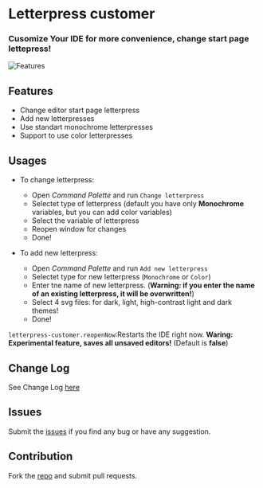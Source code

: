 # Letterpress customer
### Cusomize Your IDE for more convenience, change start page lettepress!
![Features](https://github.com/maxzhirniy/vscode-letterpress-customer/raw/HEAD/media/usage.gif)

## Features

* Change editor start page letterpress
* Add new letterpresses
* Use standart monochrome letterpresses
* Support to use color letterpresses

## Usages

* To change letterpress:    
    * Open *Command Palette* and run `Change letterpress`
    * Selectet type of letterpress (default you have only **Monochrome** variables, but you can add color variables)
    * Select the variable of letterpress
    * Reopen window for changes
    * Done!  

* To add new letterpress:
    * Open *Command Palette* and run `Add new letterpress`
    * Selectet type for new letterpress (`Monochrome` or `Color`)
    * Enter tne name of new letterpress. (**Warning: if you enter the name of an existing letterpress, it will be overwritten!**)
    * Select 4 svg files: for dark, light, high-contrast light and dark themes! 
    * Done!

`letterpress-customer.reopenNow`:Restarts the IDE right now. **Waring: Experimental feature, saves all unsaved editors!** (Default is **false**)

## Change Log
See Change Log [here](https://github.com/maxzhirniy/vscode-letterpress-customer/blob/HEAD/CHANGELOG.md)

## Issues
Submit the [issues](https://github.com/maxzhirny/vscode-letterpress-customer/issues) if you find any bug or have any suggestion.

## Contribution
Fork the [repo](https://github.com/maxzhirny/vscode-letterpress-customer) and submit pull requests.
